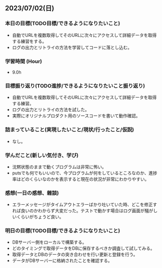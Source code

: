 ## 2023/07/02(日)

### 本日の目標(TODO目標/できるようになりたいこと)

- 自動でURLを複数取得してそのURLに次々にアクセスして詳細データを取得する練習をする。
- ログの出力とリトライの方法を学習してコードに落とし込む。

### 学習時間 (Hour)

- 9.0h

### 目標振り返り(TODO進捗/できるようになりたいこと振り返り)

- 自動でURLを複数取得してそのURLに次々にアクセスして詳細データを取得する練習。
- ログの出力とリトライの方法を試した。
- 実際にオリジナルプロダクト用のソースコードを書いて動作確認。

### 詰まっていること(実現したいこと/現状/行ったこと/仮説)

- なし。

### 学んだこと(新しい気付き、学び)

- 沈黙状態のままで動くプログラムは非常に怖い。
- putsでも何でもいいので、今プログラムが何をしているところなのか、進捗率はどのくらいなのかを表示すると現在の状況が非常にわかりやすい。

### 感想(一日の感想、雜談)

- エラーメッセージがタイムアウトエラーばかり吐いていた時、どこを修正すれば良いのかわからず大変だった。テストで動かす場合はログ画面が騒がしいくらいがちょうど良い。

### 明日の目標(TODO目標/できるようになりたいこと)

- DBサーバー側をローカルで構築する。
- どのタイミングで取得データをDBに保存するべきか調査して試してみる。
- 取得データとDBのデータの突き合わせを行い更新と登録を行う。
- データがDBサーバーに格納されたことを確認する。
